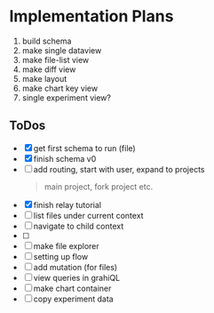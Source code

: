 # Implementation Plans

1. build schema
2. make single dataview 
3. make file-list view
4. make diff view
5. make layout
6. make chart key view
7. single experiment view?

## ToDos

- [x] get first schema to run (file)
- [x] finish schema v0 
- [ ] add routing, start with user, expand to projects
    > main project, fork project etc.
- [x] finish relay tutorial
- [ ] list files under current context
- [ ] navigate to child context
- [ ] 
- [ ] make file explorer 
- [ ] setting up flow
- [ ] add mutation (for files)
- [ ] view queries in grahiQL
- [ ] make chart container
- [ ] copy experiment data
